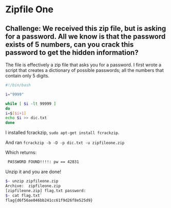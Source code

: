 # Zipfile One
## Challenge: We received this zip file, but is asking for a password. All we know is that the password exists of 5 numbers, can you crack this password to get the hidden information?

The file is effectively a zip file that asks you for a password. I first wrote a script that creates a dictionary of possible passwords; all the numbers that contain only 5 digits.

```bash
#!/bin/bash

i="9999"

while [ $i -lt 99999 ]
do
i=$[$i+1]
echo $i >> dic.txt
done
```
I installed fcrackzip, `sudo apt-get install fcrackzip`.

And ran `fcrackzip -b -D -p dic.txt -u zipfileone.zip`

Which returns:
```bash
 PASSWORD FOUND!!!!: pw == 42831
 ```
Unzip it and you are done!
```bash
$- unzip zipfileone.zip
Archive:  zipfileone.zip
[zipfileone.zip] flag.txt password: 
$- cat flag.txt` 
flag{d6f56ae046bb241cc61f9d26f8e525d9}
```
